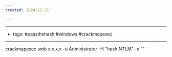 ```yaml
---
created: 2024-12-21

---
```

------------
- tags: #passthehash #windows #crackmapexec 
--------

crackmapexec smb x.x.x.x -u Administrator -H "hash NTLM" -x ""





















